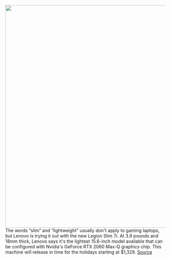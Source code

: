 <img src='https://cdn.vox-cdn.com/thumbor/OPd5uan6d6upmd1mOuFJQkR55fQ=/0x0:2000x1500/1200x800/filters:focal(840x590:1160x910)/cdn.vox-cdn.com/uploads/chorus_image/image/67319247/04_Legion_Slim_7i_Hero_Right_Profile.0.jpg' width='700px' /><br/>
The words “slim” and “lightweight” usually don't apply to gaming laptops, but Lenovo is trying it out with the new Legion Slim 7i. At 3.9 pounds and 18mm thick, Lenovo says it's the lightest 15.6-inch model available that can be configured with Nvidia's GeForce RTX 2060 Max-Q graphics chip. This machine will release in time for the holidays starting at $1,329.
<a href='https://www.theverge.com/2020/8/31/21400989/lenovo-legion-slim-7i-lightweight-ray-tracing-nvidia-rtx-gaming-laptop'> Source <a/>